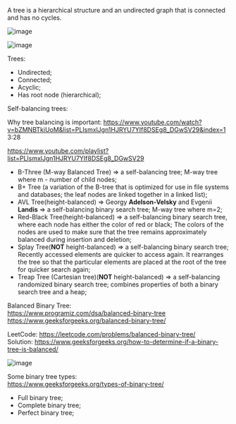 A tree is a hierarchical structure and an undirected graph that is connected and has no cycles.

![image](https://github.com/VIK2395/DSA/assets/50545334/be939f3c-1d80-4682-b3e5-7b8c9a7792d7)

![image](https://github.com/VIK2395/DSA/assets/50545334/c9bffa5b-1d7f-4b02-ba84-06bce80e1dc6)

Trees:
- Undirected;
- Connected;
- Acyclic;
- Has root node (hierarchical);

Self-balancing trees:

Why tree balancing is important:
https://www.youtube.com/watch?v=bZMNBTkiUoM&list=PLlsmxlJgn1HJRYU7YIf8DSEg8_DGwSV29&index=1 3:28

https://www.youtube.com/playlist?list=PLlsmxlJgn1HJRYU7YIf8DSEg8_DGwSV29

- B-Three (M-way Balanced Tree) => a self-balancing tree; M-way tree where m - number of child nodes;
- B+ Tree (a variation of the B-tree that is optimized for use in file systems and databases; the leaf nodes are linked together in a linked list);
- AVL Tree(height-balanced) => Georgy __Adelson-Velsky__ and Evgenii __Landis__ => a self-balancing binary search tree; M-way tree where m=2;
- Red-Black Tree(height-balanced) => a self-balancing binary search tree, where each node has either the color of red or black; The colors of the nodes are used to make sure that the tree remains approximately balanced during insertion and deletion;
- Splay Tree(__NOT__ height-balanced) => a self-balancing binary search tree; Recently accessed elements are quicker to access again. It rearranges the tree so that the particular elements are placed at the root of the tree for quicker search again;
- Treap Tree (Cartesian tree)(__NOT__ height-balanced) => a self-balancing randomized binary search tree; combines properties of both a binary search tree and a heap;

Balanced Binary Tree:\
https://www.programiz.com/dsa/balanced-binary-tree \
https://www.geeksforgeeks.org/balanced-binary-tree/

LeetCode: https://leetcode.com/problems/balanced-binary-tree/ \
Solution: https://www.geeksforgeeks.org/how-to-determine-if-a-binary-tree-is-balanced/

![image](https://github.com/VIK2395/DSA/assets/50545334/8c05edb9-8b6a-4597-9358-b3dea618a621)

Some binary tree types:\
https://www.geeksforgeeks.org/types-of-binary-tree/

- Full binary tree;
- Complete binary tree;
- Perfect binary tree;
